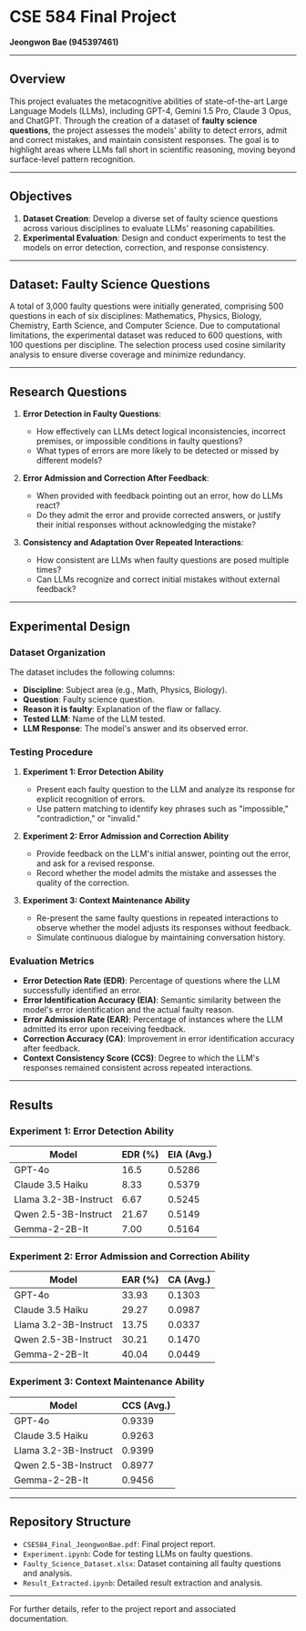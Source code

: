 
# CSE 584 Final Project

**Jeongwon Bae (945397461)**

---

## Overview

This project evaluates the metacognitive abilities of state-of-the-art Large Language Models (LLMs), including GPT-4, Gemini 1.5 Pro, Claude 3 Opus, and ChatGPT. Through the creation of a dataset of **faulty science questions**, the project assesses the models' ability to detect errors, admit and correct mistakes, and maintain consistent responses. The goal is to highlight areas where LLMs fall short in scientific reasoning, moving beyond surface-level pattern recognition.

---

## Objectives

1. **Dataset Creation**: Develop a diverse set of faulty science questions across various disciplines to evaluate LLMs' reasoning capabilities.
2. **Experimental Evaluation**: Design and conduct experiments to test the models on error detection, correction, and response consistency.

---

## Dataset: Faulty Science Questions

A total of 3,000 faulty questions were initially generated, comprising 500 questions in each of six disciplines: Mathematics, Physics, Biology, Chemistry, Earth Science, and Computer Science. Due to computational limitations, the experimental dataset was reduced to 600 questions, with 100 questions per discipline. The selection process used cosine similarity analysis to ensure diverse coverage and minimize redundancy.

---

## Research Questions

1. **Error Detection in Faulty Questions**: 
   - How effectively can LLMs detect logical inconsistencies, incorrect premises, or impossible conditions in faulty questions?
   - What types of errors are more likely to be detected or missed by different models?

2. **Error Admission and Correction After Feedback**: 
   - When provided with feedback pointing out an error, how do LLMs react?
   - Do they admit the error and provide corrected answers, or justify their initial responses without acknowledging the mistake?

3. **Consistency and Adaptation Over Repeated Interactions**: 
   - How consistent are LLMs when faulty questions are posed multiple times?
   - Can LLMs recognize and correct initial mistakes without external feedback?

---

## Experimental Design

### Dataset Organization

The dataset includes the following columns:
- **Discipline**: Subject area (e.g., Math, Physics, Biology).
- **Question**: Faulty science question.
- **Reason it is faulty**: Explanation of the flaw or fallacy.
- **Tested LLM**: Name of the LLM tested.
- **LLM Response**: The model's answer and its observed error.

### Testing Procedure

1. **Experiment 1: Error Detection Ability**  
   - Present each faulty question to the LLM and analyze its response for explicit recognition of errors.  
   - Use pattern matching to identify key phrases such as "impossible," "contradiction," or "invalid."

2. **Experiment 2: Error Admission and Correction Ability**  
   - Provide feedback on the LLM's initial answer, pointing out the error, and ask for a revised response.  
   - Record whether the model admits the mistake and assesses the quality of the correction.

3. **Experiment 3: Context Maintenance Ability**  
   - Re-present the same faulty questions in repeated interactions to observe whether the model adjusts its responses without feedback.  
   - Simulate continuous dialogue by maintaining conversation history.

### Evaluation Metrics

- **Error Detection Rate (EDR)**: Percentage of questions where the LLM successfully identified an error.
- **Error Identification Accuracy (EIA)**: Semantic similarity between the model's error identification and the actual faulty reason.
- **Error Admission Rate (EAR)**: Percentage of instances where the LLM admitted its error upon receiving feedback.
- **Correction Accuracy (CA)**: Improvement in error identification accuracy after feedback.
- **Context Consistency Score (CCS)**: Degree to which the LLM's responses remained consistent across repeated interactions.

---

## Results

### Experiment 1: Error Detection Ability

| Model                  | EDR (%) | EIA (Avg.) |
|------------------------|---------|------------|
| GPT-4o                | 16.5    | 0.5286     |
| Claude 3.5 Haiku       | 8.33    | 0.5379     |
| Llama 3.2-3B-Instruct  | 6.67    | 0.5245     |
| Qwen 2.5-3B-Instruct   | 21.67   | 0.5149     |
| Gemma-2-2B-It          | 7.00    | 0.5164     |

### Experiment 2: Error Admission and Correction Ability

| Model                  | EAR (%) | CA (Avg.)  |
|------------------------|---------|------------|
| GPT-4o                | 33.93   | 0.1303     |
| Claude 3.5 Haiku       | 29.27   | 0.0987     |
| Llama 3.2-3B-Instruct  | 13.75   | 0.0337     |
| Qwen 2.5-3B-Instruct   | 30.21   | 0.1470     |
| Gemma-2-2B-It          | 40.04   | 0.0449     |

### Experiment 3: Context Maintenance Ability

| Model                  | CCS (Avg.) |
|------------------------|------------|
| GPT-4o                | 0.9339     |
| Claude 3.5 Haiku       | 0.9263     |
| Llama 3.2-3B-Instruct  | 0.9399     |
| Qwen 2.5-3B-Instruct   | 0.8977     |
| Gemma-2-2B-It          | 0.9456     |

---

## Repository Structure

- `CSE584_Final_JeongwonBae.pdf`: Final project report.
- `Experiment.ipynb`: Code for testing LLMs on faulty questions.
- `Faulty_Science_Dataset.xlsx`: Dataset containing all faulty questions and analysis.
- `Result_Extracted.ipynb`: Detailed result extraction and analysis.

---

For further details, refer to the project report and associated documentation.
